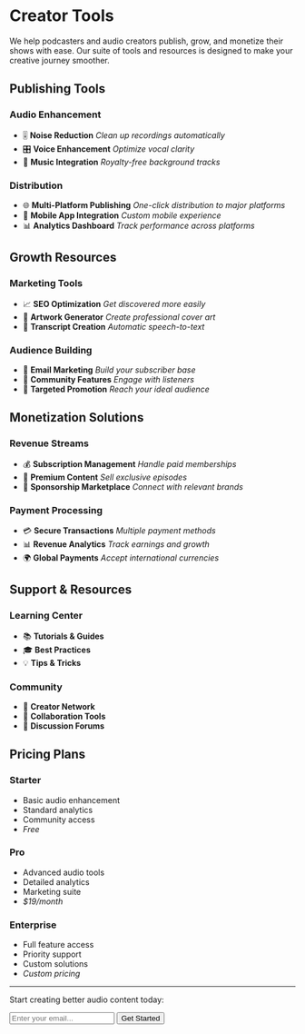 # Creator Tools

We help podcasters and audio creators publish, grow, and monetize their shows with ease. Our suite of tools and resources is designed to make your creative journey smoother.

## Publishing Tools

### Audio Enhancement
- 🎚️ **Noise Reduction**
  *Clean up recordings automatically*
- 🎛️ **Voice Enhancement**
  *Optimize vocal clarity*
- 🎵 **Music Integration**
  *Royalty-free background tracks*

### Distribution
- 🌐 **Multi-Platform Publishing**
  *One-click distribution to major platforms*
- 📱 **Mobile App Integration**
  *Custom mobile experience*
- 📊 **Analytics Dashboard**
  *Track performance across platforms*

## Growth Resources

### Marketing Tools
- 📈 **SEO Optimization**
  *Get discovered more easily*
- 🎨 **Artwork Generator**
  *Create professional cover art*
- 📝 **Transcript Creation**
  *Automatic speech-to-text*

### Audience Building
- 📧 **Email Marketing**
  *Build your subscriber base*
- 🤝 **Community Features**
  *Engage with listeners*
- 🎯 **Targeted Promotion**
  *Reach your ideal audience*

## Monetization Solutions

### Revenue Streams
- 💰 **Subscription Management**
  *Handle paid memberships*
- 🎁 **Premium Content**
  *Sell exclusive episodes*
- 🤝 **Sponsorship Marketplace**
  *Connect with relevant brands*

### Payment Processing
- 💳 **Secure Transactions**
  *Multiple payment methods*
- 📊 **Revenue Analytics**
  *Track earnings and growth*
- 🌍 **Global Payments**
  *Accept international currencies*

## Support & Resources

### Learning Center
- 📚 **Tutorials & Guides**
- 🎓 **Best Practices**
- 💡 **Tips & Tricks**

### Community
- 👥 **Creator Network**
- 🤝 **Collaboration Tools**
- 📢 **Discussion Forums**

## Pricing Plans

### Starter
- Basic audio enhancement
- Standard analytics
- Community access
- *Free*

### Pro
- Advanced audio tools
- Detailed analytics
- Marketing suite
- *$19/month*

### Enterprise
- Full feature access
- Priority support
- Custom solutions
- *Custom pricing*

---

Start creating better audio content today:

<form class="newsletter-form">
    <input type="email" placeholder="Enter your email..." aria-label="Email for newsletter">
    <button type="submit">Get Started</button>
</form> 